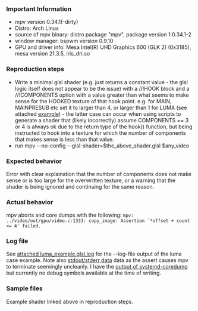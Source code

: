 ### Important Information

- mpv version 0.34.1(-dirty)
- Distro: Arch Linux
- source of mpv binary: distro package "mpv", package version 1:0.34.1-2
- window manager: bspwm version 0.9.10
- GPU and driver info: Mesa Intel(R) UHD Graphics 600 (GLK 2) (0x3185), mesa version 21.3.5, iris_dri.so

### Reproduction steps
- Write a minimal glsl shader (e.g. just returns a constant value - the glsl logic itself does not appear to be the issue) with a //!HOOK block and a //!COMPONENTS option with a value greater than what seems to make sense for the HOOKED texture of that hook point. e.g. for MAIN, MAINPRESUB etc set it to larger than 4, or larger than 1 for LUMA \(see attached [example](https://github.com/mpv-player/mpv/files/8053900/luma_example.glsl.txt)\) - the latter case can occur when using scripts to generate a shader that \(likely incorrectly\) assume COMPONENTS == 3 or 4 is always ok due to the return type of the hook\(\) function, but being instructed to hook into a texture for which the number of components that makes sense is less than that value.
- run mpv --no-config --glsl-shader=$the_above_shader.glsl $any_video

### Expected behavior
Error with clear explaination that the number of components does not make sense or is too large for the overwritten texture, or a warning that the shader is being ignored and continuing for the same reason.

### Actual behavior
mpv aborts and core dumps with the following:
``mpv: ../video/out/gpu/video.c:1333: copy_image: Assertion `*offset + count <= 4' failed.``

### Log file
See [attached luma_example.glsl.log](https://github.com/mpv-player/mpv/files/8053886/luma_example.glsl.log) for the --log-file output of the luma case example.
Note also [stdout/stderr data](https://github.com/mpv-player/mpv/files/8053895/stdout.txt) data as the assert causes mpv to terminate seemingly uncleanly.
I have the [output of systemd-coredump](https://github.com/mpv-player/mpv/files/8053942/mpv_coredump.txt) but currently no debug symbols available at the time of writing.



### Sample files
Example shader linked above in reproduction steps.




